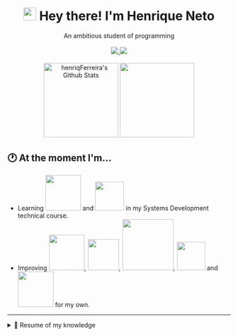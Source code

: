 <h1 align="center"><img src="https://github.com/TheDudeThatCode/TheDudeThatCode/blob/master/Assets/Hi.gif" width="29px"> Hey there! I'm Henrique Neto</h1>
<div align="center">
  An ambitious student of programming
  <br><br>
   <a href="https://www.linkedin.com/in/henriquepfneto/">
    <img src="https://img.shields.io/badge/LinkedIn-0077B5?style=for-the-badge&logo=linkedin&logoColor=white" />
  </a>
  <a href="https://codepen.io/HenriqueNettoo">
    <img src="https://img.shields.io/badge/Codepen-000000?style=for-the-badge&logo=codepen&logoColor=white"/>
  </a>
</div>

<br>

<div align="center">
  <img height="168em" alt="henriqFerreira's Github Stats" src="https://github-readme-stats.vercel.app/api?username=henriqFerreira&show_icons=true&hine_border=true&theme=dracula"/>
  <img height="168em" lt="henriqFerreira's Top Langs" src="https://github-readme-stats.vercel.app/api/top-langs/?username=henriqFerreira&layout=compact&theme=dracula"/>
</div>

## 🕐 At the moment I'm...
  - Learning <img src="https://img.shields.io/badge/Python-FFD43B?style=for-the-badge&logo=python&logoColor=darkgreen" width="80"/> and <img src="https://img.shields.io/badge/Java-ED8B00?style=for-the-badge&logo=java&logoColor=white" width="65"/> in my Systems Development technical course.
  - Improving <img src="https://img.shields.io/badge/HTML5-E34F26?style=for-the-badge&logo=html5&logoColor=white" width="80">, <img src="https://img.shields.io/badge/CSS3-1572B6?style=for-the-badge&logo=css3&logoColor=white" width="70">, <img src="https://img.shields.io/badge/JavaScript-323330?style=for-the-badge&logo=javascript&logoColor=F7DF1E" width="115">, <img src="https://img.shields.io/badge/PHP-777BB4?style=for-the-badge&logo=php&logoColor=white" width="64"> and <img src="https://img.shields.io/badge/MySQL-00000F?style=for-the-badge&logo=mysql&logoColor=white" width="80"> for my own.

---

<details>
  <summary>📖 Resume of my knowledge</summary>
  
  - Languages: <br><br>
    ![image](https://img.shields.io/badge/HTML5-E34F26?style=for-the-badge&logo=html5&logoColor=white)
    ![image](https://img.shields.io/badge/CSS3-1572B6?style=for-the-badge&logo=css3&logoColor=white)
    ![image](https://img.shields.io/badge/JavaScript-323330?style=for-the-badge&logo=javascript&logoColor=F7DF1E)
    ![image](https://img.shields.io/badge/PHP-777BB4?style=for-the-badge&logo=php&logoColor=white)
    
  - Database: <br><br>
    ![image](https://img.shields.io/badge/MySQL-00000F?style=for-the-badge&logo=mysql&logoColor=white)
   
  - Frameworks: <br><br>
    ![image](https://img.shields.io/badge/Bootstrap-563D7C?style=for-the-badge&logo=bootstrap&logoColor=white)
    ![image](https://img.shields.io/badge/jQuery-0769AD?style=for-the-badge&logo=jquery&logoColor=white)
    ![image](https://img.shields.io/badge/Git-F05032?style=for-the-badge&logo=git&logoColor=white)
    ![image](https://img.shields.io/badge/Font_Awesome-339AF0?style=for-the-badge&logo=fontawesome&logoColor=white)
    
  - OS: <br><br>
    ![image](https://img.shields.io/badge/Windows-0078D6?style=for-the-badge&logo=windows&logoColor=white)
    ![image](https://img.shields.io/badge/Ubuntu-E95420?style=for-the-badge&logo=ubuntu&logoColor=white)

  - Productivity: <br><br>
    ![image](https://img.shields.io/badge/Trello-0052CC?style=for-the-badge&logo=trello&logoColor=white)
  
  - Design: <br><br>
    ![image](https://img.shields.io/badge/Figma-F24E1E?style=for-the-badge&logo=figma&logoColor=white)
</details>

<!---
henriqFerreira/henriqFerreira is a ✨ special ✨ repository because its `README.md` (this file) appears on your GitHub profile.
You can click the Preview link to take a look at your changes.
--->

